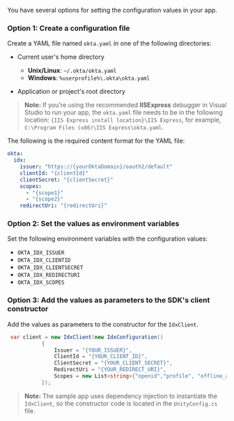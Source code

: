 You have several options for setting the configuration values in your app.

### Option 1: Create a configuration file

Create a YAML file named `okta.yaml` in one of the following directories:

* Current user's home directory
  * **Unix/Linux**:    `~/.okta/okta.yaml`
  * **Windows**:       `%userprofile%\.okta\okta.yaml`

* Application or project's root directory

> **Note:** If you're using the recommended **IISExpress** debugger in Visual Studio to run your app, the `okta.yaml` file needs to be in the following location: `{IIS Express install location}\IIS Express`, for example, `C:\Program Files (x86)\IIS Express\okta.yaml`.

The following is the required content format for the YAML file:

```yaml
okta:
  idx:
    issuer: "https://{yourOktaDomain}/oauth2/default"
    clientId: "{clientId}"
    clientSecret: "{clientSecret}"
    scopes:
      - "{scope1}"
      - "{scope2}"
    redirectUri: "{redirectUri}"
```

### Option 2: Set the values as environment variables

Set the following environment variables with the configuration values:

* `OKTA_IDX_ISSUER`
* `OKTA_IDX_CLIENTID`
* `OKTA_IDX_CLIENTSECRET`
* `OKTA_IDX_REDIRECTURI`
* `OKTA_IDX_SCOPES`

### Option 3: Add the values as parameters to the SDK's client constructor

Add the values as parameters to the constructor for the `IdxClient`.

```csharp
 var client = new IdxClient(new IdxConfiguration()
           {
               Issuer = "{YOUR_ISSUER}",
               ClientId = "{YOUR_CLIENT_ID}",
               ClientSecret = "{YOUR_CLIENT_SECRET}",
               RedirectUri = "{YOUR_REDIRECT_URI}",
               Scopes = new List<string>{"openid","profile", "offline_access"}
           });
```

> **Note:** The sample app uses dependency injection to instantiate the `IdxClient`,
so the constructor code is located in the `UnityConfig.cs` file.
